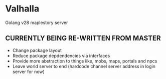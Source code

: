 # Valhalla
Golang v28 maplestory server

## CURRENTLY BEING RE-WRITTEN FROM MASTER
- Change package layout
- Reduce package depdendencies via interfaces
- Provide more abstraction to things like, mobs, maps, portals and npcs
- Leave world server to end (hardcode channel server address in login server for now)
